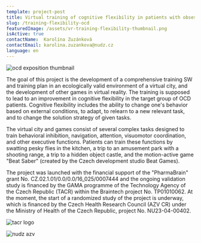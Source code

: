 ```yaml
---
template: project-post
title: Virtual training of cognitive flexibility in patients with obsessive-compulsive disorder
slug: /training-flexibility-ocd
featuredImage: /assets/vr-training-flexibility-thumbnail.png
isActive: true
contactName:  Karolína Zuzánková
contactEmail: karolina.zuzankova@nudz.cz
language: en
---
```


![ocd exposition thumbnail](/vr-training-flexibility-thumbnail.png)
 
The goal of this project is the development of a comprehensive training SW and training plan in an ecologically valid environment of a virtual city, and the development of other games in virtual reality. The training is supposed to lead to an improvement in cognitive flexibility in the target group of OCD patients. Cognitive flexibility includes the ability to change one's behavior based on external conditions, to adapt, to relearn to a new relevant task, and to change the solution strategy of given tasks.

The virtual city and games consist of several complex tasks designed to train behavioral inhibition, navigation, attention, visuomotor coordination, and other executive functions. Patients can train these functions by swatting pesky flies in the kitchen, a trip to an amusement park with a shooting range, a trip to a hidden object castle, and the motion-active game "Beat Saber" (created by the Czech development studio Beat Games).

The project was launched with the financial support of the "PharmaBrain" grant No. CZ.02.1.01/0.0/0.0/16_025/0007444 and the ongoing validation study is financed by the GAMA programme of the Technology Agency of the Czech Republic (TACR) within the Braintech project No. TP01010062. At the moment, the start of a randomized study of the project is underway, which is financed by the Czech Health Research Council (AZV CR) under the Ministry of Health of the Czech Republic, project No. NU23-04-00402.

![tacr logo](/logo-tacr.png)

![nudz azv](/logo-azv.png)

